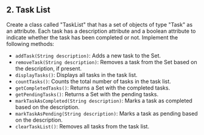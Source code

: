 ## 2. Task List

Create a class called "TaskList" that has a set of objects of type "Task" as an attribute. Each task has a description attribute and a boolean attribute to indicate whether the task has been completed or not. Implement the following methods:

- `addTask(String description)`: Adds a new task to the Set.
- `removeTask(String description)`: Removes a task from the Set based on the description, if present.
- `displayTasks()`: Displays all tasks in the task list.
- `countTasks()`: Counts the total number of tasks in the task list.
- `getCompletedTasks()`: Returns a Set with the completed tasks.
- `getPendingTasks()`: Returns a Set with the pending tasks.
- `markTaskAsCompleted(String description)`: Marks a task as completed based on the description.
- `markTaskAsPending(String description)`: Marks a task as pending based on the description.
- `clearTaskList()`: Removes all tasks from the task list.